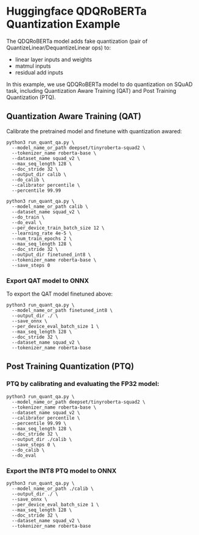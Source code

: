 <!---
Copyright 2021 NVIDIA Corporation. All rights reserved.
Licensed under the Apache License, Version 2.0 (the "License");
you may not use this file except in compliance with the License.
You may obtain a copy of the License at

    http://www.apache.org/licenses/LICENSE-2.0

Unless required by applicable law or agreed to in writing, software
distributed under the License is distributed on an "AS IS" BASIS,
WITHOUT WARRANTIES OR CONDITIONS OF ANY KIND, either express or implied.
See the License for the specific language governing permissions and
limitations under the License.
-->

# Huggingface QDQRoBERTa Quantization Example

The QDQRoBERTa model adds fake quantization (pair of QuantizeLinear/DequantizeLinear ops) to:
 * linear layer inputs and weights
 * matmul inputs
 * residual add inputs

In this example, we use QDQRoBERTa model to do quantization on SQuAD task, including Quantization Aware Training (QAT) and Post Training Quantization (PTQ).

## Quantization Aware Training (QAT)

Calibrate the pretrained model and finetune with quantization awared:

```
python3 run_quant_qa.py \
  --model_name_or_path deepset/tinyroberta-squad2 \
  --tokenizer_name roberta-base \
  --dataset_name squad_v2 \
  --max_seq_length 128 \
  --doc_stride 32 \
  --output_dir calib \
  --do_calib \
  --calibrator percentile \
  --percentile 99.99
```

```
python3 run_quant_qa.py \
  --model_name_or_path calib \
  --dataset_name squad_v2 \
  --do_train \
  --do_eval \
  --per_device_train_batch_size 12 \
  --learning_rate 4e-5 \
  --num_train_epochs 2 \
  --max_seq_length 128 \
  --doc_stride 32 \
  --output_dir finetuned_int8 \
  --tokenizer_name roberta-base \
  --save_steps 0
```

### Export QAT model to ONNX

To export the QAT model finetuned above:

```
python3 run_quant_qa.py \
  --model_name_or_path finetuned_int8 \
  --output_dir ./ \
  --save_onnx \
  --per_device_eval_batch_size 1 \
  --max_seq_length 128 \
  --doc_stride 32 \
  --dataset_name squad_v2 \
  --tokenizer_name roberta-base
```

## Post Training Quantization (PTQ)

### PTQ by calibrating and evaluating the FP32 model:

```
python3 run_quant_qa.py \
  --model_name_or_path deepset/tinyroberta-squad2 \
  --tokenizer_name roberta-base \
  --dataset_name squad_v2 \
  --calibrator percentile \
  --percentile 99.99 \
  --max_seq_length 128 \
  --doc_stride 32 \
  --output_dir ./calib \
  --save_steps 0 \
  --do_calib \
  --do_eval
```

### Export the INT8 PTQ model to ONNX

```
python3 run_quant_qa.py \
  --model_name_or_path ./calib \
  --output_dir ./ \
  --save_onnx \
  --per_device_eval_batch_size 1 \
  --max_seq_length 128 \
  --doc_stride 32 \
  --dataset_name squad_v2 \
  --tokenizer_name roberta-base 
```
